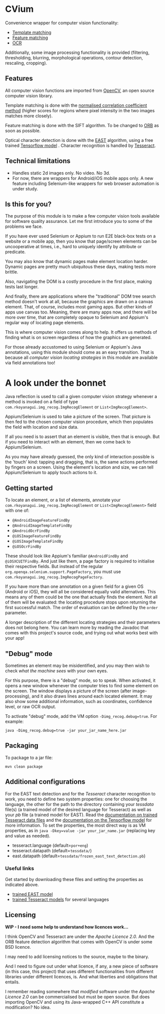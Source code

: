# CVium #

Convenience wrapper for computer vision functionality:

* [Template matching](https://en.wikipedia.org/wiki/Template_matching#Template-based_approach)
* [Feature matching](https://en.wikipedia.org/wiki/Template_matching#Feature-based_approach)
* [OCR](https://en.wikipedia.org/wiki/Optical_character_recognition)

Additionally, some image processing functionality is provided (filtering, thresholding, blurring,
morphological operations, contour detection, rescaling, cropping).

## Features

All computer vision functions are imported from [OpenCV](https://opencv.org/), an open source
computer vision library.

Template matching is done with
the [normalised correlation coefficient method](https://docs.opencv.org/4.5.4/df/dfb/group__imgproc__object.html#ga586ebfb0a7fb604b35a23d85391329be)
(higher scores for regions where pixel intensity in the two images matches more closely).

Feature matching is done with the SIFT algorithm. To be changed
to [ORB](https://www.academia.edu/29806850/ORB_an_efficient_alternative_to_SIFT_or_SURF) as soon as
possible.

Optical character detection is done with the [EAST](https://github.com/argman/EAST) algorithm, using
a free trained
[Tensorflow model](https://github.com/opencv/opencv_extra/blob/master/testdata/dnn/download_models.py#L378)
. Character recognition is handled by [Tesseract](https://tesseract-ocr.github.io/).

## Technical limitations

* Handles static 2d images only. No video. No 3d.
* For now, there are wrappers for Android/iOS mobile apps only. A new feature including
  Selenium-like wrappers for web browser automation is under study.

## Is this for you?

The purpose of this module is to make a few computer vision tools available for software quality
assurance. Let me first introduce you to some of the problems we face.

If you have ever used Selenium or Appium to run E2E black-box tests on a website or a mobile app,
then you know that page/screen elements can be uncooperative at times, i.e., hard to uniquely
identify by attribute or predicate.

You may also know that dynamic pages make element location harder. Dynamic pages are pretty much
ubiquitous these days, making tests more brittle.

Also, navigating the DOM is a costly procedure in the first place, making tests last longer.

And finally, there are applications where the "traditional" DOM tree search method doesn't work at
all, because the graphics are drawn on a canvas element. That, of course, includes most gaming apps.
But other kinds of apps use canvas too. Meaning, there are many apps now, and there will be more
over time, that are completely opaque to Selenium and Appium's regular way of locating page
elements.

This is where computer vision comes along to help. It offers us methods of finding what is on screen
regardless of how the graphics are generated.

For those already accustomed to using Selenium or Appium's Java annotations, using this module
should come as an easy transition. That is because all _computer vision locating strategies_ in this
module are available via field annotations too!

# A look under the bonnet

Java reflection is used to call a given computer vision strategy whenever a method is invoked on a
field of type `com.rkoyanagui.img_recog.ImgRecogElement` or `List<ImgRecogElement>`.

Appium/Selenium is used to take a picture of the screen. That picture is then fed to the chosen computer
vision procedure, which then populates the field with location and size data.

If all you need is to assert that an element is visible, then that is enough. But if you need to
interact with an element, then we come back to Appium/Selenium.

As you may have already guessed, the only kind of interaction possible is the 'touch' kind: tapping
and dragging, that is, the same actions performed by fingers on a screen. Using the element's
location and size, we can tell Appium/Selenium to apply touch actions to it.

## Getting started

To locate an element, or a list of elements, annotate your `com.rkoyanagui.img_recog.ImgRecogElement`
or `List<ImgRecogElement>` field with one of:

* `@AndroidImageFeatureFindBy`
* `@AndroidImageTemplateFindBy`
* `@AndroidOcrFindBy`
* `@iOSImageFeatureFindBy`
* `@iOSImageTemplateFindBy`
* `@iOSOcrFindBy`

These should look like Appium's familiar `@AndroidFindBy` and `@iOSXCUITFindBy`. And just like them,
a page factory is required to initialise their respective fields. But instead of the
regular `org.openqa.selenium.support.PageFactory`, you must
use `com.rkoyanagui.img_recog.ImgRecogPageFactory`.

If you have more than one annotation on a given field for a given OS (Android or iOS), they will all
be considered equally valid alternatives. This means any of them could be the one that actually
finds the element. Not all of them will be evaluated: the locating procedure stops upon returning
the first successful match. The order of evaluation can be defined by the `order` parameter.

A longer description of the different locating strategies and their parameters does not belong here.
You can learn more by reading the Javadoc that comes with this project's source code, and trying out
what works best with your app!

## "Debug" mode

Sometimes an element may be misidentified, and you may then wish to check _what the machine sees_
with your own eyes.

For this purpose, there is a "debug" mode, so to speak. When activated, it opens a new window
whenever the computer tries to find some element on the screen. The window displays a picture of the
screen (after image-processing), and it also draws lines around each located element. It may also
show some additional information, such as coordinates, confidence level, or raw OCR output.

To activate "debug" mode, add the VM option `-Dimg_recog.debug=true`. For example:

```
java -Dimg_recog.debug=true -jar your_jar_name_here.jar
```

## Packaging

To package to a jar file:

```
mvn clean package
```

## Additional configurations

For the EAST text detection and for the _Tesseract_ character recognition to work, you need to
define two system properties: one for choosing the language, the other for the path to the directory
containing your _tessdata_ file(s) (a trained model of the desired language for Tesseract) as well
as your _pb_ file (a trained model for EAST). Read
the [documentation on trained Tesseract data files](https://tesseract-ocr.github.io/tessdoc/Data-Files.html)
and the
[documentation on the Tensorflow model](https://www.tensorflow.org/js/guide/models_and_layers)
for more information. To set the properties, the most direct way is as VM properties, as
in `java -Dkey=value -jar your_jar_name.jar` (replacing key and value as needed).

* tesseract.language (default=`por+eng`)
* tesseract.datapath (default=`tessdata/`)
* east.datapath (default=`tessdata/frozen_east_text_detection.pb`)

### Useful links

Get started by downloading these files and setting the properties as indicated above.

* [trained EAST model](https://www.dropbox.com/s/r2ingd0l3zt8hxs/frozen_east_text_detection.tar.gz?dl=1)
* [trained Tesseract models](https://github.com/tesseract-ocr/tessdata_fast) for several languages

## Licensing

**WIP - I need some help to understand how licences work...**

I think OpenCV and Tesseract are under the _Apache Licence 2.0_. And the ORB feature detection
algorithm that comes with OpenCV is under some BSD licence.

I may need to add licensing notices to the source, maybe to the binary.

And I need to figure out under what licence, if any, a new piece of software (in this case, this
project) that uses different functionalities from different libraries under different licences, is.
And what liberties and obligations that entails.

I remember reading somewhere that _modified_ software under the _Apache Licence 2.0_ can be
commercialised but must be open source. But does importing OpenCV and using its Java-wrapped C++ API
constitute a modification? No idea.
